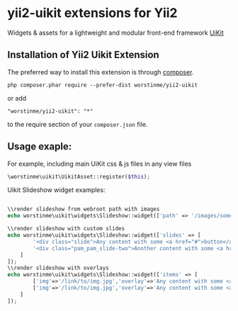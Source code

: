 # yii2-uikit extensions for Yii2

Widgets & assets for a lightweight and modular front-end framework [UiKit](http://getuikit.com/) 


Installation of Yii2 Uikit Extension
------------------------------------

The preferred way to install this extension is through [composer](http://getcomposer.org/download/).

```
php composer.phar require --prefer-dist worstinme/yii2-uikit
```
or add

```
"worstinme/yii2-uikit": "*"
```
to the require section of your `composer.json` file.


Usage exaple:
-------------

For example, including main UiKit css & js files in any view files

```php
\worstinme\uikit\UikitAsset::register($this);
```
Uikit Slideshow widget examples:
```php

\\render slideshow from webroot path with images
echo worstinme\uikit\widgets\Slideshow::widget(['path' => '/images/somefolder/']);

\\render slideshow with custom slides
echo worstinme\uikit\widgets\Slideshow::widget(['slides' => [
		'<div class="slide">Any content with some <a href="#">button</a> e.g.</div>'
		'<div class="pam_pam_slide-two">Another content with some <a href="#">button</a> e.g.</div>'
	]
]);
\\render slideshow with overlays 
echo worstinme\uikit\widgets\Slideshow::widget(['items' => [
		['img'=>'/link/to/img.jpg','overlay'=>'Any content with some <a href="#">button</a> e.g.'],
		['img'=>'/link/to/img.jpg','overlay'=>'Any content with some <a href="#">button</a> e.g.'],
	]
]);
```
